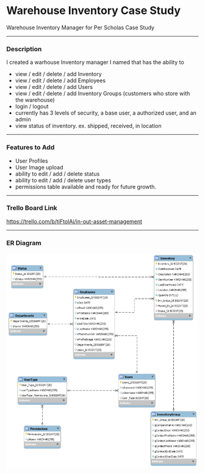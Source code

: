 # Warehouse Inventory Case Study
Warehouse Inventory Manager for Per Scholas Case Study
<hr>

### Description
I created a warhouse Inventory manager I named that has the ability to
 - view / edit / delete / add Inventory
 - view / edit / delete / add Employees
 - view / edit / delete / add Users
 - view / edit / delete / add Inventory Groups (customers who store with the warehouse)
 - login / logout
 - currently has 3 levels of security, a base user, a authorized user, and an admin
 - view status of inventory. ex. shipped, received, in location

<hr>

### Features to Add
 - User Profiles
 - User Image upload
 - ability to edit / add / delete status
 - ability to edit / add / delete user types
 - permissions table available and ready for future growth.

<hr>

### Trello Board Link
https://trello.com/b/tjFtolAj/in-out-asset-management
<hr>

### ER Diagram
![alt text](src/main/resources/static/assets/diagram.png "ER Diagram")

